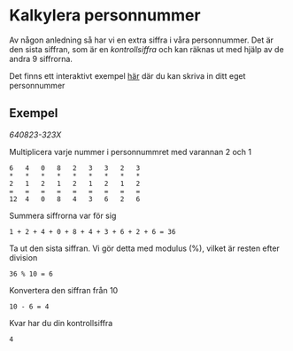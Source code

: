 # Kalkylera personnummer
Av någon anledning så har vi en extra siffra i våra personnummer. Det är den sista siffran, som är en _kontrollsiffra_ och kan räknas ut med hjälp av de andra 9 siffrorna.

Det finns ett interaktivt exempel [här](https://ntoonio.github.io/Kalkylera-personnummer) där du kan skriva in ditt eget personnummer

## Exempel
_640823-323X_

Multiplicera varje nummer i personnummret med varannan 2 och 1

	6	4	0	8	2	3	3	2	3	
	*	*	*	*	*	*	*	*	*
	2	1	2	1	2	1	2	1	2
	=	=	=	=	=	=	=	=	=
	12	4	0	8	4	3	6	2	6	

Summera siffrorna var för sig

	1 + 2 + 4 + 0 + 8 + 4 + 3 + 6 + 2 + 6 = 36

Ta ut den sista siffran. Vi gör detta med modulus (%), vilket är resten efter division

	36 % 10 = 6

Konvertera den siffran från 10

	10 - 6 = 4

Kvar har du din kontrollsiffra

	4